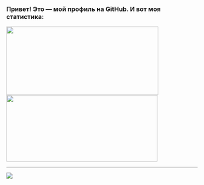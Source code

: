 ### Привет! Это — мой профиль на GitHub. И вот моя статистика:
<div>
  <img height="180em" width="400em" src="https://github-readme-stats.vercel.app/api?username=Nubovik01&count_private=true&show_icons=true&theme=github_dark" />
  <img height="175em" width="398em" src="https://github-readme-stats.vercel.app/api/top-langs/?username=Nubovik01&langs_count=6&layout=compact&theme=github_dark" />
</div>

---
<a href="https://discord.gg/EJc8UC7yhZ">
  <img src="http://invidget.switchblade.xyz/EJc8UC7yhZ">
</a>

